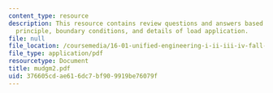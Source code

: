 ```yaml
---
content_type: resource
description: This resource contains review questions and answers based on St. Venant's
  principle, boundary conditions, and details of load application.
file: null
file_location: /coursemedia/16-01-unified-engineering-i-ii-iii-iv-fall-2005-spring-2006/376605cdae616dc7bf909919be76079f_mudgm2.pdf
file_type: application/pdf
resourcetype: Document
title: mudgm2.pdf
uid: 376605cd-ae61-6dc7-bf90-9919be76079f
---
```

